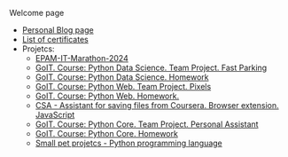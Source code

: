 Welcome page

- [Personal Blog page](https://lexxai.blogspot.com)
- [List of certificates](https://lexxai.blogspot.com/p/blog-page_3.html)
- Projetcs:
  - [EPAM-IT-Marathon-2024](https://github.com/lexxai/EPAM-IT-Marathon-2024)
  - [GoIT. Course: Python Data Science. Team Project. Fast Parking](https://github.com/lexxai/GoIT-DS-TeamProject-PlateN)
  - [GoIT. Course: Python Data Science. Homework](https://github.com/lexxai/goit_python_data_sciense_homework)
  - [GoIT. Course: Python Web. Team Project. Pixels](https://github.com/lexxai/goit_python_web_project_pixels_deploy)
  - [GoIT. Course: Python Web. Homework.](https://github.com/lexxai/goit_python_web_homework)
  - [CSA - Assistant for saving files from Сoursera. Browser extension. JavaScript](https://github.com/lexxai/CourseraSaveAssist)
  - [GoIT. Course: Python Core. Team Project. Personal Assistant](https://github.com/lexxai/goit_python_core_project_team_11)
  - [GoIT. Course: Python Core. Homework](https://github.com/lexxai/goit_python_core_homework)
  - [Small pet projetcs - Python programming language](https://github.com/lexxai/pet_projetcs_python)
